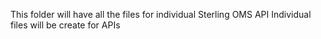 This folder will have all the files for individual Sterling OMS API
Individual files will be create for APIs
